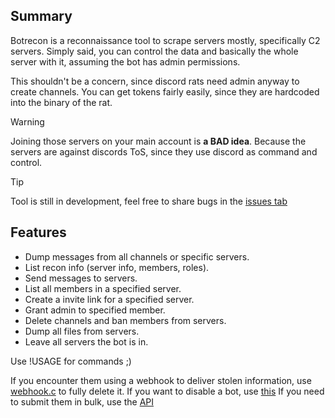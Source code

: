 ## Summary
Botrecon is a reconnaissance tool to scrape servers mostly, specifically C2 servers. 
Simply said, you can control the data and basically the whole server with it, assuming the bot has admin permissions. 

This shouldn't be a concern, since discord rats need admin anyway to create channels.
You can get tokens fairly easily, since they are hardcoded into the binary of the rat.

> [!WARNING]
> Joining those servers on your main account is **a BAD idea**.
> Because the servers are against discords ToS, since they use discord as command and control.

> [!TIP]
> Tool is still in development, feel free to share bugs in the [issues tab](https://github.com/tdsoperational/botrecon/issues)

## Features
- Dump messages from all channels or specific servers.
- List recon info (server info, members, roles).
- Send messages to servers.
- List all members in a specified server.
- Create a invite link for a specified server.
- Grant admin to specified member.
- Delete channels and ban members from servers.
- Dump all files from servers.
- Leave all servers the bot is in.

Use !USAGE for commands ;)

If you encounter them using a webhook to deliver stolen information, use [webhook.c](https://github.com/tdsoperational/botrecon/blob/main/webhook.c) to fully delete it. 
If you want to disable a bot, use [this](https://tdsmental.pythonanywhere.com)
If you need to submit them in bulk, use the [API](https://tdsmental.pythonanywhere.com/api-info)
